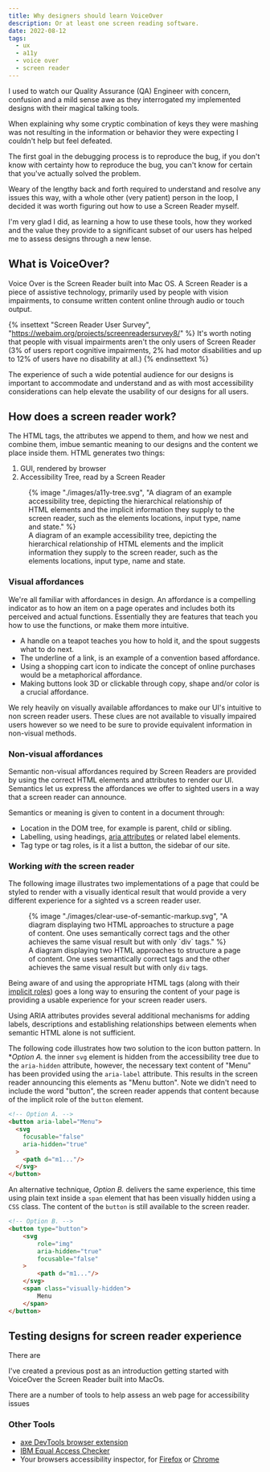 ```yaml
---
title: Why designers should learn VoiceOver
description: Or at least one screen reading software.
date: 2022-08-12
tags:
  - ux
  - a11y
  - voice over
  - screen reader
---
```


I used to watch our Quality Assurance (QA) Engineer with concern, confusion and a mild sense awe as they interrogated my implemented designs with their magical talking tools.

When explaining why some cryptic combination of keys they were mashing was not resulting in the information or behavior they were expecting I couldn't help but feel defeated. 

The first goal in the debugging process is to reproduce the bug, if you don't know with certainty how to reproduce the bug, you can't know for certain that you've actually solved the problem.

Weary of the lengthy back and forth required to understand and resolve any issues this way, with a whole other (very patient) person in the loop, I decided it was  worth figuring out how to use a Screen Reader myself. 

I'm very glad I did, as learning a how to use these tools, how they worked and the value they provide to a significant subset of our users has helped me to assess designs through a new lense. 

## What is VoiceOver?

Voice Over is the Screen Reader built into Mac OS. A Screen Reader is a piece of assistive technology, primarily used by people with vision impairments, to consume written content online through audio or touch output.

{% insettext "Screen Reader User Survey", "https://webaim.org/projects/screenreadersurvey8/" %}
It's worth noting that people with visual impairments aren't the only users of Screen Reader (3% of users report cognitive impairments, 2% had motor disabilities and up to 12% of users have no disability at all.)
{% endinsettext %}

The experience of such a wide potential audience for our designs is important to accommodate and understand and as with most accessibility considerations can help elevate the usability of our designs for all users. 

## How does a screen reader work?

The HTML tags, the attributes we append to them, and how we nest and combine them, imbue semantic meaning to our designs and the content we place inside them. HTML generates two things:
1. GUI, rendered by browser
2. Accessibility Tree, read by a Screen Reader

<figure class="u-bleed-container:medium">
  {% image "./images/a11y-tree.svg", "A diagram of an example accessibility tree, depicting the hierarchical relationship of HTML elements and the implicit information they supply to the screen reader, such as the elements locations, input type, name and state." %}
  <figcaption>A diagram of an example accessibility tree, depicting the hierarchical relationship of HTML elements and the implicit information they supply to the screen reader, such as the elements locations, input type, name and state.</figcaption>
</figure> 

### Visual affordances

We're all familiar with affordances in design. An affordance is a compelling indicator as to how an item on a page operates and includes both its perceived and actual functions. Essentially they are features that teach you how to use the functions, or make them more intuitive.
- A handle on a teapot teaches you how to hold it, and the spout suggests what to do next.
- The underline of a link, is an example of a convention based affordance.
- Using a shopping cart icon to indicate the concept of online purchases would be a metaphorical affordance.
- Making buttons look 3D or clickable through copy, shape and/or color is a crucial affordance.

We rely heavily on visually available affordances to make our UI's intuitive to non screen reader users. These clues are not available to visually impaired users however so we need to be sure to provide equivalent information in non-visual methods.

### Non-visual affordances

Semantic non-visual affordances required by Screen Readers are provided by using the correct HTML elements and attributes to render our UI. Semantics let us express the affordances we offer to sighted users in a way that a screen reader can announce.

Semantics or meaning is given to content in a document through:
- Location in the DOM tree, for example is parent, child or sibling.
- Labelling, using headings, [aria attributes](https://developer.mozilla.org/en-US/docs/Web/Accessibility/ARIA/Attributes) or related label elements.
- Tag type or tag roles, is it a list a button, the sidebar of our site.

### Working *with* the screen reader

The following image illustrates two implementations of a page that could be styled to render with a visually identical result that would provide a very different experience for a sighted vs a screen reader user.

<figure class="u-bleed-container:medium">
  {% image "./images/clear-use-of-semantic-markup.svg", "A diagram displaying two HTML approaches to structure a page of content. One uses semantically correct tags and the other achieves the same visual result but with only `div` tags." %}
  <figcaption>A diagram displaying two HTML approaches to structure a page of content. One uses semantically correct tags and the other achieves the same visual result but with only <code>div</code> tags.</figcaption>
</figure>

Being aware of and using the appropriate HTML tags (along with their [implicit roles](https://developer.mozilla.org/en-US/docs/Web/Accessibility/ARIA/Roles)) goes a long way to ensuring the content of your page is providing a usable experience for your screen reader users.

Using ARIA attributes provides several additional mechanisms for adding labels, descriptions and establishing relationships between elements when semantic HTML alone is not sufficient.

The following code illustrates how two solution to the icon button pattern.
In **Option A.* the inner `svg` element is hidden from the accessibility tree due to the `aria-hidden` attribute, however, the necessary text content of "Menu" has been provided using the `aria-label` attribute. This results in the screen reader announcing this elements as "Menu button". Note we didn't need to include the word "button", the screen reader appends that content because of the implicit role of the `button` element.

```html
<!-- Option A. -->
<button aria-label="Menu">
  <svg 
    focusable="false" 
    aria-hidden="true"
  >
    <path d="m1..."/>
  </svg>
</button>
```

An alternative technique, *Option B.* delivers the same experience, this time using plain text inside a `span` element that has been visually hidden using a `CSS` class. The content of the `button` is still available to the screen reader.

```html
<!-- Option B. -->
<button type="button">
    <svg
        role="img"
        aria-hidden="true"
        focusable="false"
    >
        <path d="m1..."/>
    </svg>
    <span class="visually-hidden">
        Menu
    </span>
</button>
```

## Testing designs for screen reader experience

There are 

I've created a previous post as an introduction getting started with VoiceOver the Screen Reader built into MacOs.

There are a number of tools to help assess an web page for accessibility issues

### Other Tools
- [axe DevTools browser extension](https://www.deque.com/axe/devtools/chrome-browser-extension/)
- [IBM Equal Access Checker](https://www.ibm.com/able/toolkit/tools)
- Your browsers accessibility inspector, for [Firefox](https://firefox-source-docs.mozilla.org/devtools-user/accessibility_inspector/) or [Chrome](https://developer.chrome.com/docs/devtools/accessibility/reference/#pane)


